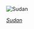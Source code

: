 
![Sudan](https://www.gstatic.com/prettyearth/assets/full/1216.jpg)

*[Sudan](https://www.google.com/maps/@18.192438,38.462588,18z/data=!3m1!1e3)*
